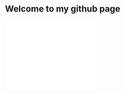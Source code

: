 # Welcome to my github page

<img align="center" src="/github-metrics.svg" alt="Metrics" width="60%">
